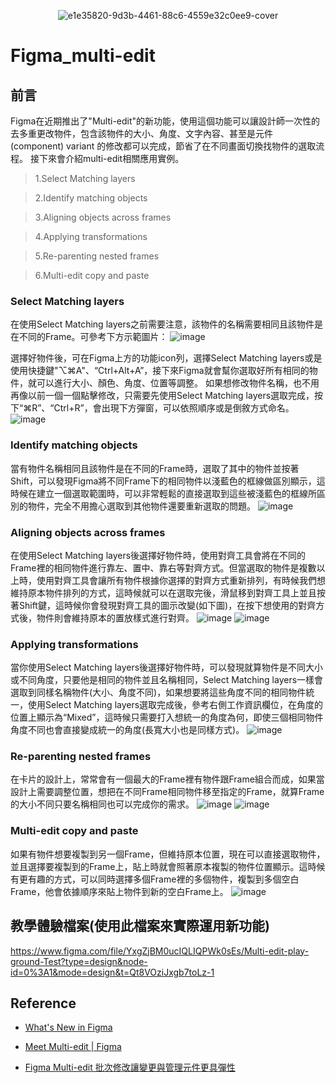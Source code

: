 <div align=center>

![e1e35820-9d3b-4461-88c6-4559e32c0ee9-cover](https://github.com/CAFECA-IO/KnowledgeManagement/assets/77717533/96234f5f-dbca-4428-b360-4047ab926229)

</div>

# Figma_multi-edit
## 前言
Figma在近期推出了"Multi-edit"的新功能，使用這個功能可以讓設計師一次性的去多重更改物件，包含該物件的大小、角度、文字內容、甚至是元件(component) variant 的修改都可以完成，節省了在不同畫面切換找物件的選取流程。
接下來會介紹multi-edit相關應用實例。
> 1.Select Matching layers

> 2.Identify matching objects

> 3.Aligning objects across frames

> 4.Applying transformations

> 5.Re-parenting nested frames

> 6.Multi-edit copy and paste

### Select Matching layers
在使用Select Matching layers之前需要注意，該物件的名稱需要相同且該物件是在不同的Frame。可參考下方示範圖片：
![image](https://github.com/CAFECA-IO/KnowledgeManagement/assets/77717533/83a318fa-c435-4e29-94bf-41d118f618cf)

選擇好物件後，可在Figma上方的功能icon列，選擇Select Matching layers或是使用快捷鍵"⌥⌘A"、“Ctrl+Alt+A”，接下來Figma就會幫你選取好所有相同的物件，就可以進行大小、顏色、角度、位置等調整。
如果想修改物件名稱，也不用再像以前一個一個點擊修改，只需要先使用Select Matching layers選取完成，按下“⌘R”、“Ctrl+R”，會出現下方彈窗，可以依照順序或是倒敘方式命名。
![image](https://github.com/CAFECA-IO/KnowledgeManagement/assets/77717533/59035b57-096d-463e-b957-e65c5d3efbbf)

### Identify matching objects
當有物件名稱相同且該物件是在不同的Frame時，選取了其中的物件並按著Shift，可以發現Figma將不同Frame下的相同物件以淺藍色的框線做區別顯示，這時候在建立一個選取範圍時，可以非常輕鬆的直接選取到這些被淺藍色的框線所區別的物件，完全不用擔心選取到其他物件還要重新選取的問題。
![image](https://github.com/CAFECA-IO/KnowledgeManagement/assets/77717533/4efccc42-1774-4461-9346-0b6d4805bb61)

### Aligning objects across frames
在使用Select Matching layers後選擇好物件時，使用對齊工具會將在不同的Frame裡的相同物件進行靠左、置中、靠右等對齊方式。但當選取的物件是複數以上時，使用對齊工具會讓所有物件根據你選擇的對齊方式重新排列，有時候我們想維持原本物件排列的方式，這時候就可以在選取完後，滑鼠移到對齊工具上並且按著Shift鍵，這時候你會發現對齊工具的圖示改變(如下圖)，在按下想使用的對齊方式後，物件則會維持原本的置放樣式進行對齊。
![image](https://github.com/CAFECA-IO/KnowledgeManagement/assets/77717533/e9e248cc-fb99-440c-804a-aff2f75de0ac)
![image](https://github.com/CAFECA-IO/KnowledgeManagement/assets/77717533/2de171ea-de2d-4552-b09d-feaff193505b)

### Applying transformations
當你使用Select Matching layers後選擇好物件時，可以發現就算物件是不同大小或不同角度，只要他是相同的物件並且名稱相同，Select Matching layers一樣會選取到同樣名稱物件(大小、角度不同)，如果想要將這些角度不同的相同物件統一，使用Select Matching layers選取完成後，參考右側工作資訊欄位，在角度的位置上顯示為“Mixed”，這時候只需要打入想統一的角度為何，即使三個相同物件角度不同也會直接變成統一的角度(長寬大小也是同樣方式)。
![image](https://github.com/CAFECA-IO/KnowledgeManagement/assets/77717533/405b32d1-d42f-422f-b865-1bcb1dd18d09)

### Re-parenting nested frames
在卡片的設計上，常常會有一個最大的Frame裡有物件跟Frame組合而成，如果當設計上需要調整位置，想把在不同Frame相同物件移至指定的Frame，就算Frame的大小不同只要名稱相同也可以完成你的需求。
![image](https://github.com/CAFECA-IO/KnowledgeManagement/assets/77717533/402f11f1-7d3f-47da-9c82-d7050b555f41)
![image](https://github.com/CAFECA-IO/KnowledgeManagement/assets/77717533/e3510819-0c01-40e3-8f80-103ffee75df5)

### Multi-edit copy and paste
如果有物件想要複製到另一個Frame，但維持原本位置，現在可以直接選取物件，並且選擇要複製到的Frame上，貼上時就會照著原本複製的物件位置顯示。這時候有更有趣的方式，可以同時選擇多個Frame裡的多個物件，複製到多個空白Frame，他會依據順序來貼上物件到新的空白Frame上。
![image](https://github.com/CAFECA-IO/KnowledgeManagement/assets/77717533/6d1212e9-76f6-418b-8522-97efa03ce037)

## 教學體驗檔案(使用此檔案來實際運用新功能)
https://www.figma.com/file/YxgZjBM0ucIQLIQPWk0sEs/Multi-edit-play-ground-Test?type=design&node-id=0%3A1&mode=design&t=Qt8VOziJxgb7toLz-1

## Reference 
- [What's New in Figma](https://www.figma.com/whats-new/?utm_source=figma&utm_medium=email&utm_campaign=figma_monthly_mar2024&utm_content=figma_team&mkt_tok=Nzc4LU1FVS0yODEAAAGSJuVJuh96W-XqWdxY_Uo616RM6SgdXhFFif53GFReKLbKDquykx5nNcbDOeEKWx4CWGbaH0GucxtHHWPhaAU7rg7B8Gs_giySsQFOyiqEDiM)

- [Meet Multi-edit | Figma](https://www.youtube.com/watch?v=XfHSWfCrX58&list=PLXDU_eVOJTx4fIgW4YtLfxlbuv9BuHCac)

- [Figma Multi-edit 批次修改讓變更與管理元件更具彈性](https://medium.com/titansoft/figma-multi-edit-%E6%89%B9%E6%AC%A1%E4%BF%AE%E6%94%B9%E8%AE%93%E8%AE%8A%E6%9B%B4%E8%88%87%E7%AE%A1%E7%90%86%E5%85%83%E4%BB%B6%E6%9B%B4%E5%85%B7%E5%BD%88%E6%80%A7-8f7fb694caa1)
